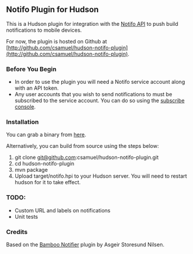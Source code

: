 ## Notifo Plugin for Hudson

This is a Hudson plugin for integration with the [Notifo API](http://notifo.com/) to push build notifications to mobile devices.

For now, the plugin is hosted on Github at [http://github.com/csamuel/hudson-notifo-plugin](http://github.com/csamuel/hudson-notifo-plugin).

### Before You Begin

* In order to use the plugin you will need a Notifo service account along with an API token.
* Any user accounts that you wish to send notifications to must be subscribed to the service account. You can do so using the [subscribe console](http://notifo.com/service/console_subscribe).

### Installation

You can grab a binary from [here](http://github.com/csamuel/hudson-notifo-plugin/downloads).

Alternatively, you can build from source using the steps below:

1. git clone git@github.com:csamuel/hudson-notifo-plugin.git
2. cd hudson-notifo-plugin
3. mvn package
4. Upload target/notifo.hpi to your Hudson server. You will need to restart hudson for it to take effect.
	
### TODO:

* Custom URL and labels on notifications
* Unit tests

### Credits

Based on the [Bamboo Notifier](http://wiki.hudson-ci.org/display/HUDSON/Bamboo+Notifier) plugin by Asgeir Storesund Nilsen.